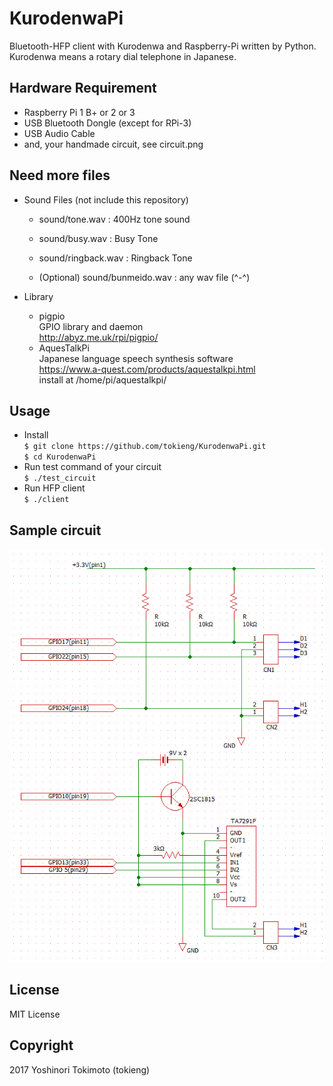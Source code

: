 # KurodenwaPi
Bluetooth-HFP client with Kurodenwa and Raspberry-Pi written by Python. Kurodenwa means a rotary dial telephone in Japanese.  

## Hardware Requirement
* Raspberry Pi 1 B+ or 2 or 3
* USB Bluetooth Dongle (except for RPi-3)
* USB Audio Cable
* and, your handmade circuit, see circuit.png

## Need more files
* Sound Files (not include this repository)
  * sound/tone.wav     : 400Hz tone sound
  * sound/busy.wav     : Busy Tone
  * sound/ringback.wav : Ringback Tone

  * (Optional)
  sound/bunmeido.wav   : any wav file (^-^)

* Library
  * pigpio  
    GPIO library and daemon  
    http://abyz.me.uk/rpi/pigpio/  
  * AquesTalkPi  
    Japanese language speech synthesis software  
    https://www.a-quest.com/products/aquestalkpi.html  
    install at /home/pi/aquestalkpi/  

## Usage
* Install  
`$ git clone https://github.com/tokieng/KurodenwaPi.git`  
`$ cd KurodenwaPi`  
* Run test command of your circuit  
`$ ./test_circuit`
* Run HFP client  
`$ ./client`

## Sample circuit
![Image of the circuit](./circuit.png)

## License
MIT License

## Copyright
2017 Yoshinori Tokimoto (tokieng)
